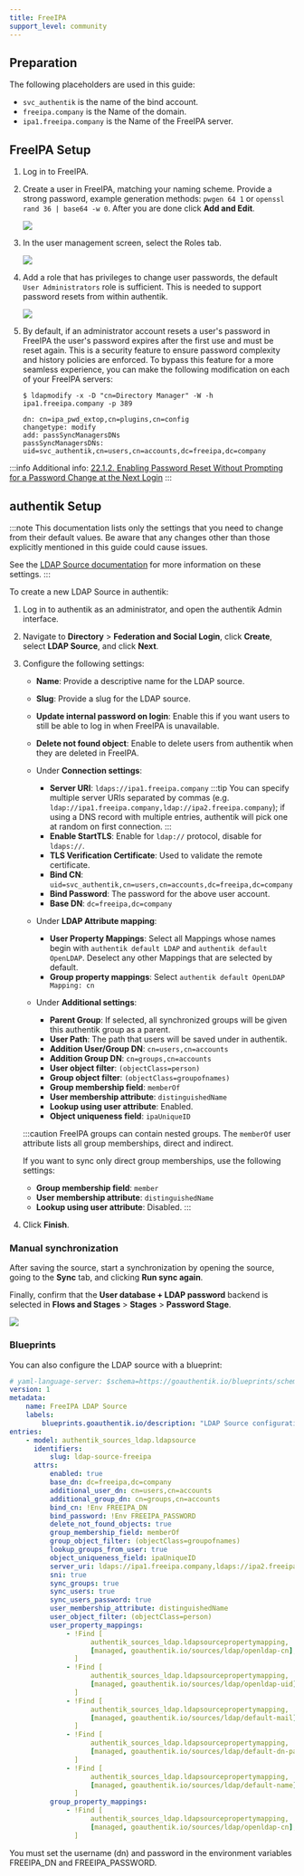 ```yaml
---
title: FreeIPA
support_level: community
---
```


## Preparation

The following placeholders are used in this guide:

- `svc_authentik` is the name of the bind account.
- `freeipa.company` is the Name of the domain.
- `ipa1.freeipa.company` is the Name of the FreeIPA server.

## FreeIPA Setup

1. Log in to FreeIPA.

2. Create a user in FreeIPA, matching your naming scheme. Provide a strong password, example generation methods: `pwgen 64 1` or `openssl rand 36 | base64 -w 0`. After you are done click **Add and Edit**.

    ![](./01_user_create.png)

3. In the user management screen, select the Roles tab.

    ![](./02_user_roles.png)

4. Add a role that has privileges to change user passwords, the default `User Administrators` role is sufficient. This is needed to support password resets from within authentik.

    ![](./03_add_user_role.png)

5. By default, if an administrator account resets a user's password in FreeIPA the user's password expires after the first use and must be reset again. This is a security feature to ensure password complexity and history policies are enforced. To bypass this feature for a more seamless experience, you can make the following modification on each of your FreeIPA servers:

    ```
    $ ldapmodify -x -D "cn=Directory Manager" -W -h ipa1.freeipa.company -p 389

    dn: cn=ipa_pwd_extop,cn=plugins,cn=config
    changetype: modify
    add: passSyncManagersDNs
    passSyncManagersDNs: uid=svc_authentik,cn=users,cn=accounts,dc=freeipa,dc=company
    ```

:::info
Additional info: [22.1.2. Enabling Password Reset Without Prompting for a Password Change at the Next Login](https://access.redhat.com/documentation/en-us/red_hat_enterprise_linux/7/html/linux_domain_identity_authentication_and_policy_guide/user-authentication#user-passwords-no-expiry)
:::

## authentik Setup

:::note
This documentation lists only the settings that you need to change from their default values. Be aware that any changes other than those explicitly mentioned in this guide could cause issues.

See the [LDAP Source documentation](../../protocols/ldap) for more information on these settings.
:::

To create a new LDAP Source in authentik:

1. Log in to authentik as an administrator, and open the authentik Admin interface.
2. Navigate to **Directory** > **Federation and Social Login**, click **Create**, select **LDAP Source**, and click **Next**.
3. Configure the following settings:
    - **Name**: Provide a descriptive name for the LDAP source.
    - **Slug**: Provide a slug for the LDAP source.
    - **Update internal password on login**: Enable this if you want users to still be able to log in when FreeIPA is unavailable.
    - **Delete not found object**: Enable to delete users from authentik when they are deleted in FreeIPA.

    - Under **Connection settings**:
        - **Server URI**: `ldaps://ipa1.freeipa.company`
          :::tip
          You can specify multiple server URIs separated by commas (e.g. `ldap://ipa1.freeipa.company,ldap://ipa2.freeipa.company`); if using a DNS record with multiple entries, authentik will pick one at random on first connection.
          :::
        - **Enable StartTLS**: Enable for `ldap://` protocol, disable for `ldaps://`.
        - **TLS Verification Certificate**: Used to validate the remote certificate.
        - **Bind CN**: `uid=svc_authentik,cn=users,cn=accounts,dc=freeipa,dc=company`
        - **Bind Password**: The password for the above user account.
        - **Base DN**: `dc=freeipa,dc=company`

    - Under **LDAP Attribute mapping**:
        - **User Property Mappings**: Select all Mappings whose names begin with `authentik default LDAP` and `authentik default OpenLDAP`. Deselect any other Mappings that are selected by default.
        - **Group property mappings**: Select `authentik default OpenLDAP Mapping: cn`

    - Under **Additional settings**:
        - **Parent Group**: If selected, all synchronized groups will be given this authentik group as a parent.
        - **User Path**: The path that users will be saved under in authentik.
        - **Addition User/Group DN**: `cn=users,cn=accounts`
        - **Addition Group DN**: `cn=groups,cn=accounts`
        - **User object filter**: `(objectClass=person)`
        - **Group object filter**: `(objectClass=groupofnames)`
        - **Group membership field**: `memberOf`
        - **User membership attribute**: `distinguishedName`
        - **Lookup using user attribute**: Enabled.
        - **Object uniqueness field**: `ipaUniqueID`

    :::caution
    FreeIPA groups can contain nested groups. The `memberOf` user attribute lists all group memberships, direct and indirect.

    If you want to sync only direct group memberships, use the following settings:
    - **Group membership field**: `member`
    - **User membership attribute**: `distinguishedName`
    - **Lookup using user attribute**: Disabled.
      :::

4. Click **Finish**.

### Manual synchronization

After saving the source, start a synchronization by opening the source, going to the **Sync** tab, and clicking **Run sync again**.

Finally, confirm that the **User database + LDAP password** backend is selected in **Flows and Stages** > **Stages** > **Password Stage**.

![](./07_password_stage.png)

### Blueprints

You can also configure the LDAP source with a blueprint:

```yaml
# yaml-language-server: $schema=https://goauthentik.io/blueprints/schema.json
version: 1
metadata:
    name: FreeIPA LDAP Source
    labels:
        blueprints.goauthentik.io/description: "LDAP Source configuration for FreeIPA"
entries:
    - model: authentik_sources_ldap.ldapsource
      identifiers:
          slug: ldap-source-freeipa
      attrs:
          enabled: true
          base_dn: dc=freeipa,dc=company
          additional_user_dn: cn=users,cn=accounts
          additional_group_dn: cn=groups,cn=accounts
          bind_cn: !Env FREEIPA_DN
          bind_password: !Env FREEIPA_PASSWORD
          delete_not_found_objects: true
          group_membership_field: memberOf
          group_object_filter: (objectClass=groupofnames)
          lookup_groups_from_user: true
          object_uniqueness_field: ipaUniqueID
          server_uri: ldaps://ipa1.freeipa.company,ldaps://ipa2.freeipa.company
          sni: true
          sync_groups: true
          sync_users: true
          sync_users_password: true
          user_membership_attribute: distinguishedName
          user_object_filter: (objectClass=person)
          user_property_mappings:
              - !Find [
                    authentik_sources_ldap.ldapsourcepropertymapping,
                    [managed, goauthentik.io/sources/ldap/openldap-cn],
                ]
              - !Find [
                    authentik_sources_ldap.ldapsourcepropertymapping,
                    [managed, goauthentik.io/sources/ldap/openldap-uid],
                ]
              - !Find [
                    authentik_sources_ldap.ldapsourcepropertymapping,
                    [managed, goauthentik.io/sources/ldap/default-mail],
                ]
              - !Find [
                    authentik_sources_ldap.ldapsourcepropertymapping,
                    [managed, goauthentik.io/sources/ldap/default-dn-path],
                ]
              - !Find [
                    authentik_sources_ldap.ldapsourcepropertymapping,
                    [managed, goauthentik.io/sources/ldap/default-name],
                ]
          group_property_mappings:
              - !Find [
                    authentik_sources_ldap.ldapsourcepropertymapping,
                    [managed, goauthentik.io/sources/ldap/openldap-cn],
                ]
```

You must set the username (dn) and password in the environment variables FREEIPA_DN and FREEIPA_PASSWORD.
